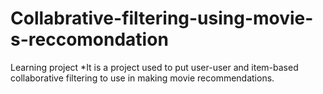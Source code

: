 # Collabrative-filtering-using-movie-s-reccomondation
Learning project 
*It is a project used to put user-user and item-based collaborative filtering to use in making movie recommendations.
